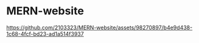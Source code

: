 # MERN-website
https://github.com/2103323/MERN-website/assets/98270897/b4e9d438-1c68-4fcf-bd23-ad1a514f3937

